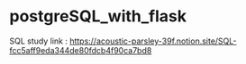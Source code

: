 # postgreSQL_with_flask

SQL study link : https://acoustic-parsley-39f.notion.site/SQL-fcc5aff9eda344de80fdcb4f90ca7bd8
